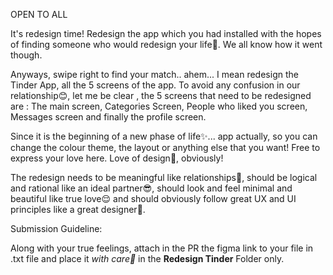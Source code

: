 OPEN TO ALL

It's redesign time! Redesign the app which you had installed with the hopes of finding someone who would redesign your life💖. We all know how it went though.

Anyways, swipe right to find your match.. ahem... I mean redesign the Tinder App, all the 5 screens of the app. To avoid any confusion in our relationship😊, let me be clear , the 5 screens that need to be redesigned are : The main screen, Categories Screen, People who liked you screen, Messages screen and finally the profile screen. 

Since it is the beginning of a new phase of life✨... app actually, so you can change the colour theme, the layout or anything else that you want! Free to express your love here. Love of design💞, obviously!  

The redesign needs to be meaningful like relationships👫, should be logical and rational like an ideal partner😎, should look and feel minimal and beautiful like true love😌 and should obviously follow great UX and UI principles like a great designer🤣.

Submission Guideline:

Along with your true feelings, attach in the PR the figma link to your file in .txt file and place it *with care💓* in the **Redesign Tinder** Folder only.
